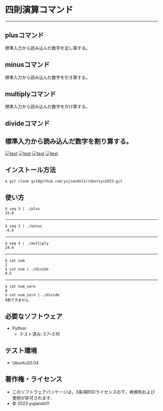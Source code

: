 # 四則演算コマンド
---
## plusコマンド      
標準入力から読み込んだ数字を足し算する。
## minusコマンド     
標準入力から読み込んだ数字を引き算する。
## multiplyコマンド　
標準入力から読み込んだ数字をかけ算する。
## divideコマンド　　
標準入力から読み込んだ数字を割り算する。
---
[![test](https://github.com/yujiando11/robotsys2023/actions/workflows/test_plus.yml/badge.svg)](https://github.com/yujiando11/robotsys2023/actions/workflows/test_plus.yml)
[![test](https://github.com/yujiando11/robotsys2023/actions/workflows/test_minus.yml/badge.svg)](https://github.com/yujiando11/robotsys2023/actions/workflows/test_minus.yml)
[![test](https://github.com/yujiando11/robotsys2023/actions/workflows/test_multiply.yml/badge.svg)](https://github.com/yujiando11/robotsys2023/actions/workflows/test_multiply.yml)
[![test](https://github.com/yujiando11/robotsys2023/actions/workflows/test_divide.yml/badge.svg)](https://github.com/yujiando11/robotsys2023/actions/workflows/test_divide.yml)

## インストール方法
```
$ git clone git@github.com:yujiando11/robotsys2023.git
```

## 使い方
```
$ seq 5 | ./plus
15.0
```
---
```
$ seq 3 | ./minus
-6.0
```
---
```
$ seq 4 | ./multiply
24.0
```
---
```
$ cat num
2
$ cat num | ./divide
0.5
```
---
```
$ cat num_zero
0
$ cat num_zero | ./divide
0割できません
```

## 必要なソフトウェア
* Python
  * テスト済み: 3.7~3.10

## テスト環境
* Ubuntu20.04

## 著作権・ライセンス

* このソフトウェアパッケージは，3条項BSDライセンスの下，再頒布および使用が許可されます．
* © 2023 yujiando11
